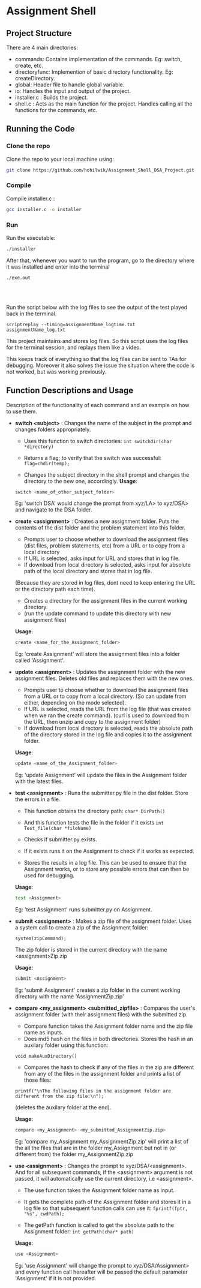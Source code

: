# Assignment Shell

## Project Structure

There are 4 main directories:
* commands: Contains implementation of the commands. Eg: switch, create, etc.
* directoryfunc: Implemention of basic directory functionality. Eg: createDirectory.
* global: Header file to handle global variable.
* io: Handles the input and output of the project.
* installer.c : Builds the project.
* shell.c : Acts as the main function for the project. Handles calling all the functions for the commands, etc.


## Running the Code

### Clone the repo 
Clone the repo to your local machine using:
```bash
git clone https://github.com/hohilwik/Assignment_Shell_DSA_Project.git
```

### Compile 
Compile installer.c :
```bash
gcc installer.c -o installer
```
### Run
Run the executable:
```bash
./installer
```
After that, whenever you want to run the program, go to the directory where it was installed and enter into the terminal

```bash
./exe.out
```
<br>
<br>

Run the script below with the log files to see the output of the test played back in the terminal.

`scriptreplay --timing=assignmentName_logtime.txt assignmentName_log.txt`

This project maintains and stores log files. So this script uses the log files for the terminal session, and replays them like a video.

This keeps track of everything so that the log files can be sent to TAs for debugging. Moreover it also solves the issue the situation where the code is not worked, but was working previously. 


## Function Descriptions and Usage

Description of the functionality of each command and an example on how to use them.

* **switch \<subject\>** :  Changes the name of the subject  in  the  prompt  and  changes folders  appropriately.
	* Uses this function to switch directories:
	`int switchdir(char *directory)`
	
	* Returns a flag; to verify that the switch was successful:
	`flag=chdir(temp);`
	
	* Changes the subject directory in the shell prompt and changes the directory to the new one, accordingly.
	 **Usage**: 
	 ```bash 
	 switch <name_of_other_subject_folder>
	 ```  
	 
	Eg: 'switch DSA' would change the prompt from xyz/LA> to xyz/DSA> and navigate to the DSA folder.

* **create \<assignment\>** :   Creates  a  new  assignment folder. Puts the contents of the dist folder and the problem statement into this folder.
	
	* Prompts user to choose whether to download the assignment files (dist files, problem statements, etc) from a URL or to copy from a local directory
	* If URL is selected, asks input for URL and stores that in log file. 
	* If download from local directory is selected, asks input for absolute path of the local directory and stores that in log file.
	
	 (Because they are stored in log files, dont need to keep entering the URL or the directory path each time).
	* Creates a directory for the assignment files in the current working directory. 
	* (run the update command to update this directory with new assignment files)
	
	 **Usage**: 
	 ```bash 
	 create <name_for_the_Assignment_folder> 
	 ```
	Eg: 'create Assignment' will store the assignment files into a folder called 'Assignment'.

* **update \<assignment\>** :   Updates the assignment folder with the new assignment files. Deletes old files and replaces them with the new ones.

	* Prompts user to choose whether to download the assignment files from a URL or to copy from a local directory. (So can update from either, depending on the mode selected).
	* If URL is selected, reads the URL from the log file (that was created when we ran the create command). 
	(curl is used to download from the URL, then unzip and copy to the assignment folder)
	* If download from local directory is selected, reads the absolute path of the directory stored in the log file and copies it to the assignment folder.
	
	 **Usage**: 
	 ```bash 
	 update <name_of_the_Assignment_folder> 
	 ```
	 Eg: 'update Assignment' will update the files in the Assignment folder with the latest files.

* **test  \<assignment\>** :  Runs the submitter.py file in the  dist  folder.   Store  the  errors in a file.

	* This function obtains the directory path:
	`char* DirPath()`
	
	* And this function tests the file in the folder if it exists
	`int Test_file(char *fileName)`
	* Checks if submitter.py exists.
	* If it exists runs it on the Assignment to check if it works as expected.
	* Stores the results in a log file. This can be used to ensure that the Assignment works, or to store any possible errors that can then be used for debugging.
	
	 **Usage**: 
	 ```bash 
	 test <Assignment> 
	 ```
	 Eg: 'test Assignment' runs submitter.py on Assignment.
	
	
* **submit  \<assignment\>** : Makes a zip file of the assignment folder.
	Uses a system call to create a zip of the Assignment folder:
	
	`system(zipCommand);`
	
	The zip folder is stored in the current directory with the name \<assignment\>Zip.zip
	
	 **Usage**: 
	 ```bash 
	 submit <Assignment> 
	 ```
	 Eg: 'submit Assignment' creates a zip folder in the current working directory with the name \'AssignmentZip.zip'
	
	
* **compare \<my_assignment\> \<submitted_zipfile\>** : Compares the user\'s assignment folder (with their assignment files) with the submitted zip. 
	
	* Compare function takes the Assignment folder name and the zip file name as inputs. 
	* Does md5 hash on the files in both directories. Stores the hash in an auxilary folder using this function:

	`void makeAuxDirectory()`

	* Compares the hash to check if any of the files in the zip are different from any of the files in the assignment folder and prints a list of those files:

	`printf("\nThe following files in the assignment folder are different from the zip file:\n");`
    
	(deletes the auxilary folder at the end).

	 **Usage**: 
	 ```bash 
	 compare <my_Assignment> <my_submitted_AssignmentZip.zip> 
	 ```
	Eg: 'compare my_Assignment my_AssignmentZip.zip' will print a list of the all the files that are in the folder my_Assignment but not in (or different from) the folder my_AssignmentZip.zip
	
	
* **use \<assignment\>** : Changes the prompt to xyz/DSA/\<assignment\>. And for all subsequent commands, if the \<assignment\> argument is not passed, it will automatically use the current directory, i.e \<assignment\>.

	* The use function takes the Assignment folder name as input. 
	* It gets the complete path of the Assignment folder and stores it in a log file so that subsequent function calls can use it:
	`fprintf(fptr, "%s", cwdPath);`
	
	* The getPath function is called to get the absolute path to the Assignment folder:
	`int getPath(char* path)`
	
	 **Usage**: 
	 ```bash 
	 use <Assignment>
	 ```
	Eg: 'use Assignment' will change the prompt to xyz/DSA/Assignment> and every function call hereafter will be passed the default parameter \'Assignment\' if it is not provided. 

